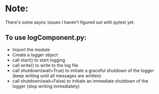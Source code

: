 # Note:

There's some async issues I haven't figured out with pytest yet.

## To use logComponent.py:

- Import the module
- Create a logger object
- call start() to start logging
- call write() to write to the log file
- call shutdown(wait=True) to initiate a graceful shutdown of the logger (keep writing until all messages are written)
- call shutdown(wait=False) to initiate an immediate shutdown of the logger (stop writing immediately)
